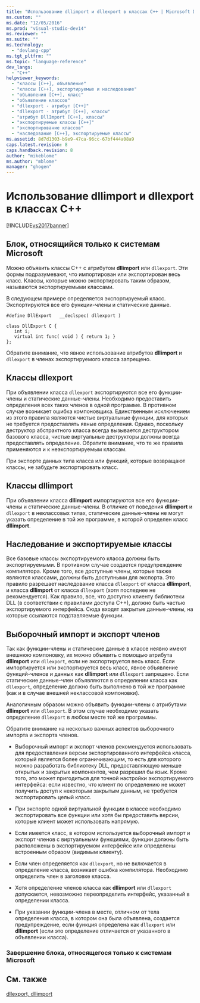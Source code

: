 ```yaml
---
title: "Использование dllimport и dllexport в классах C++ | Microsoft Docs"
ms.custom: ""
ms.date: "12/05/2016"
ms.prod: "visual-studio-dev14"
ms.reviewer: ""
ms.suite: ""
ms.technology: 
  - "devlang-cpp"
ms.tgt_pltfrm: ""
ms.topic: "language-reference"
dev_langs: 
  - "C++"
helpviewer_keywords: 
  - "классы [C++], объявление"
  - "классы [C++], экспортируемые и наследование"
  - "объявления [C++], класс"
  - "объявление классов"
  - "dllexport - атрибут [C++]"
  - "dllexport - атрибут [C++], классы"
  - "атрибут DllImport [C++], классы"
  - "экспортируемые классы [C++]"
  - "экспортирование классов"
  - "наследование [C++], экспортируемые классы"
ms.assetid: 8d7d1303-b9e9-47ca-96cc-67bf444a08a9
caps.latest.revision: 8
caps.handback.revision: 8
author: "mikeblome"
ms.author: "mblome"
manager: "ghogen"
---
```

# Использование dllimport и dllexport в классах C++
[!INCLUDE[vs2017banner](../assembler/inline/includes/vs2017banner.md)]

## Блок, относящийся только к системам Microsoft  
 Можно объявить классы C\+\+ с атрибутом **dllimport** или `dllexport`.  Эти формы подразумевают, что импортирован или экспортирован весь класс.  Классы, которые можно экспортировать таким образом, называются экспортируемыми классами.  
  
 В следующем примере определяется экспортируемый класс.  Экспортируются все его функции\-члены и статические данные.  
  
```  
#define DllExport   __declspec( dllexport )  
  
class DllExport C {  
   int i;  
   virtual int func( void ) { return 1; }  
};  
```  
  
 Обратите внимание, что явное использование атрибутов **dllimport** и `dllexport` в членах экспортируемого класса запрещено.  
  
##  <a name="_pluslang_using_dllimport_and_dllexport_in_c2b2bdllexportclasses"></a> Классы dllexport  
 При объявлении класса `dllexport` экспортируются все его функции\-члены и статические данные\-члены.  Необходимо предоставить определения всех таких членов в одной программе.  В противном случае возникает ошибка компоновщика.  Единственным исключением из этого правила являются чистые виртуальные функции, для которых не требуется предоставлять явные определения.  Однако, поскольку деструктор абстрактного класса всегда вызывается деструктором базового класса, чистые виртуальные деструкторы должны всегда предоставлять определение.  Обратите внимание, что те же правила применяются и к неэкспортируемым классам.  
  
 При экспорте данных типа класса или функций, которые возвращают классы, не забудьте экспортировать класс.  
  
##  <a name="_pluslang_dllexport_classesdllexportclasses"></a> Классы dllimport  
 При объявлении класса **dllimport** импортируются все его функции\-члены и статические данные\-члены.  В отличие от поведения **dllimport** и `dllexport` в неклассовых типах, статические данные\-члены не могут указать определение в той же программе, в которой определен класс **dllimport**.  
  
##  <a name="_pluslang_using_dllimport_and_dllexport_in_c2b2binheritanceandexportableclasses"></a> Наследование и экспортируемые классы  
 Все базовые классы экспортируемого класса должны быть экспортируемыми.  В противном случае создается предупреждение компилятора.  Кроме того, все доступные члены, которые также являются классами, должны быть доступными для экспорта.  Это правило разрешает наследование класса `dllexport` от класса **dllimport**, и класса **dllimport** от класса `dllexport` \(хотя последнее не рекомендуется\).  Как правило, все, что доступно клиенту библиотеки DLL \(в соответствии с правилами доступа C\+\+\), должно быть частью экспортируемого интерфейса.  Сюда входят закрытые данные\-члены, на которые ссылаются подставляемые функции.  
  
##  <a name="_pluslang_using_dllimport_and_dllexport_in_c2b2bselectivememberimportexport"></a> Выборочный импорт и экспорт членов  
 Так как функции\-члены и статические данные в классе неявно имеют внешнюю компоновку, их можно объявить с помощью атрибута **dllimport** или `dllexport`, если не экспортируется весь класс.  Если импортируется или экспортируется весь класс, явное объявление функций\-членов и данных как **dllimport** или `dllexport` запрещено.  Если статические данные\-член объявляются в определении класса как `dllexport`, определение должно быть выполнено в той же программе \(как и в случае внешней неклассовой компоновки\).  
  
 Аналогичным образом можно объявить функции\-члены с атрибутами **dllimport** или `dllexport`.  В этом случае необходимо указать определение `dllexport` в любом месте той же программы.  
  
 Обратите внимание на несколько важных аспектов выборочного импорта и экспорта членов.  
  
-   Выборочный импорт и экспорт членов рекомендуется использовать для предоставления версии экспортированного интерфейса класса, который является более ограничивающим, то есть для которого можно разработать библиотеку DLL, предоставляющую меньше открытых и закрытых компонентов, чем разрешил бы язык.  Кроме того, это может пригодиться для точной настройки экспортируемого интерфейса: если известно, что клиент по определению не может получить доступ к некоторым закрытым данным, не требуется экспортировать целый класс.  
  
-   При экспорте одной виртуальной функции в классе необходимо экспортировать все функции или хотя бы предоставить версии, которые клиент может использовать напрямую.  
  
-   Если имеется класс, в котором используется выборочный импорт и экспорт членов с виртуальными функциями, функции должны быть расположены в экспортируемом интерфейсе или определены встроенным образом \(видимым клиенту\).  
  
-   Если член определяется как `dllexport`, но не включается в определение класса, возникает ошибка компилятора.  Необходимо определить член в заголовке класса.  
  
-   Хотя определение членов класса как **dllimport** или `dllexport` допускается, невозможно переопределить интерфейс, указанный в определении класса.  
  
-   При указании функции\-члена в месте, отличном от тела определения класса, в котором она была объявлена, создается предупреждение, если функция определена как `dllexport` или **dllimport** \(если это определение отличается от указанного в объявлении класса\).  
  
### Завершение блока, относящегося только к системам Microsoft  
  
## См. также  
 [dllexport, dllimport](../cpp/dllexport-dllimport.md)